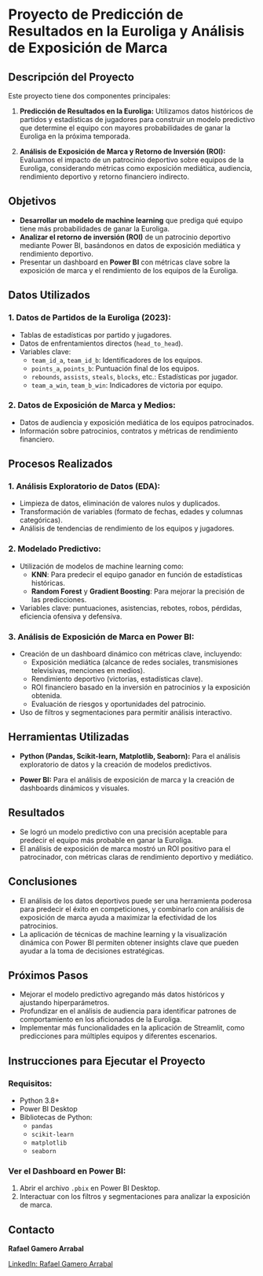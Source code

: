 # Proyecto de Predicción de Resultados en la Euroliga y Análisis de Exposición de Marca

## Descripción del Proyecto

Este proyecto tiene dos componentes principales:

1. **Predicción de Resultados en la Euroliga:** Utilizamos datos históricos de partidos y estadísticas de jugadores para construir un modelo predictivo que determine el equipo con mayores probabilidades de ganar la Euroliga en la próxima temporada.
  
2. **Análisis de Exposición de Marca y Retorno de Inversión (ROI):** Evaluamos el impacto de un patrocinio deportivo sobre equipos de la Euroliga, considerando métricas como exposición mediática, audiencia, rendimiento deportivo y retorno financiero indirecto.

## Objetivos

- **Desarrollar un modelo de machine learning** que prediga qué equipo tiene más probabilidades de ganar la Euroliga.
- **Analizar el retorno de inversión (ROI)** de un patrocinio deportivo mediante Power BI, basándonos en datos de exposición mediática y rendimiento deportivo.
- Presentar un dashboard en **Power BI** con métricas clave sobre la exposición de marca y el rendimiento de los equipos de la Euroliga.

## Datos Utilizados

### 1. **Datos de Partidos de la Euroliga (2023):**
   - Tablas de estadísticas por partido y jugadores.
   - Datos de enfrentamientos directos (`head_to_head`).
   - Variables clave:
     - `team_id_a`, `team_id_b`: Identificadores de los equipos.
     - `points_a`, `points_b`: Puntuación final de los equipos.
     - `rebounds`, `assists`, `steals`, `blocks`, etc.: Estadísticas por jugador.
     - `team_a_win`, `team_b_win`: Indicadores de victoria por equipo.

### 2. **Datos de Exposición de Marca y Medios:**
   - Datos de audiencia y exposición mediática de los equipos patrocinados.
   - Información sobre patrocinios, contratos y métricas de rendimiento financiero.

## Procesos Realizados

### 1. **Análisis Exploratorio de Datos (EDA):**
   - Limpieza de datos, eliminación de valores nulos y duplicados.
   - Transformación de variables (formato de fechas, edades y columnas categóricas).
   - Análisis de tendencias de rendimiento de los equipos y jugadores.

### 2. **Modelado Predictivo:**
   - Utilización de modelos de machine learning como:
     - **KNN**: Para predecir el equipo ganador en función de estadísticas históricas.
     - **Random Forest** y **Gradient Boosting**: Para mejorar la precisión de las predicciones.
   - Variables clave: puntuaciones, asistencias, rebotes, robos, pérdidas, eficiencia ofensiva y defensiva.


### 3. **Análisis de Exposición de Marca en Power BI:**
   - Creación de un dashboard dinámico con métricas clave, incluyendo:
     - Exposición mediática (alcance de redes sociales, transmisiones televisivas, menciones en medios).
     - Rendimiento deportivo (victorias, estadísticas clave).
     - ROI financiero basado en la inversión en patrocinios y la exposición obtenida.
     - Evaluación de riesgos y oportunidades del patrocinio.
   - Uso de filtros y segmentaciones para permitir análisis interactivo.

## Herramientas Utilizadas

- **Python (Pandas, Scikit-learn, Matplotlib, Seaborn):** Para el análisis exploratorio de datos y la creación de modelos predictivos.

- **Power BI:** Para el análisis de exposición de marca y la creación de dashboards dinámicos y visuales.

## Resultados

- Se logró un modelo predictivo con una precisión aceptable para predecir el equipo más probable en ganar la Euroliga.
- El análisis de exposición de marca mostró un ROI positivo para el patrocinador, con métricas claras de rendimiento deportivo y mediático.
  
## Conclusiones

- El análisis de los datos deportivos puede ser una herramienta poderosa para predecir el éxito en competiciones, y combinarlo con análisis de exposición de marca ayuda a maximizar la efectividad de los patrocinios.
- La aplicación de técnicas de machine learning y la visualización dinámica con Power BI permiten obtener insights clave que pueden ayudar a la toma de decisiones estratégicas.

## Próximos Pasos

- Mejorar el modelo predictivo agregando más datos históricos y ajustando hiperparámetros.
- Profundizar en el análisis de audiencia para identificar patrones de comportamiento en los aficionados de la Euroliga.
- Implementar más funcionalidades en la aplicación de Streamlit, como predicciones para múltiples equipos y diferentes escenarios.

## Instrucciones para Ejecutar el Proyecto

### Requisitos:
- Python 3.8+
- Power BI Desktop
- Bibliotecas de Python:
  - `pandas`
  - `scikit-learn`
  - `matplotlib`
  - `seaborn`
  



### Ver el Dashboard en Power BI:
1. Abrir el archivo `.pbix` en Power BI Desktop.
2. Interactuar con los filtros y segmentaciones para analizar la exposición de marca.

## Contacto

**Rafael Gamero Arrabal**  
  
[LinkedIn: Rafael Gamero Arrabal](https://www.linkedin.com/in/rafael-gamero-arrabal-619200186/)   
